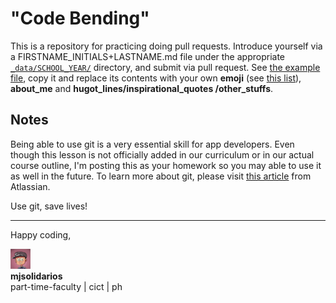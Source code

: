 # "Code Bending"

This is a repository for practicing doing pull requests. Introduce yourself via a FIRSTNAME_INITIALS+LASTNAME.md file under the appropriate [`_data/SCHOOL_YEAR/`](_data/) directory, and submit via pull request. See [the example file](_data/1718/mjsolidarios.md), copy it and replace its contents with your own **emoji** (see [this list](http://www.emoji-cheat-sheet.com/)), **about_me** and **hugot_lines/inspirational_quotes /other_stuffs**.

## Notes

Being able to use git is a very essential skill for app developers. Even though this lesson is not officially added in our curriculum or in our actual course outline, I'm posting this as your homework so you may able to use it as well in the future. To learn more about git, please visit [this article](https://www.atlassian.com/git/tutorials/why-git) from Atlassian.

Use git, save lives!

***

Happy coding,

![logo](logo.png "logo")<br>
**mjsolidarios**
<br>part-time-faculty | cict | ph
